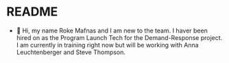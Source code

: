 # README
- 👋 Hi, my name Roke Mafnas and I am new to the team. I haver been hired on as the Program Launch Tech for the Demand-Response project. I am currently in training right now but will be working with Anna Leuchtenberger and Steve Thompson. 
